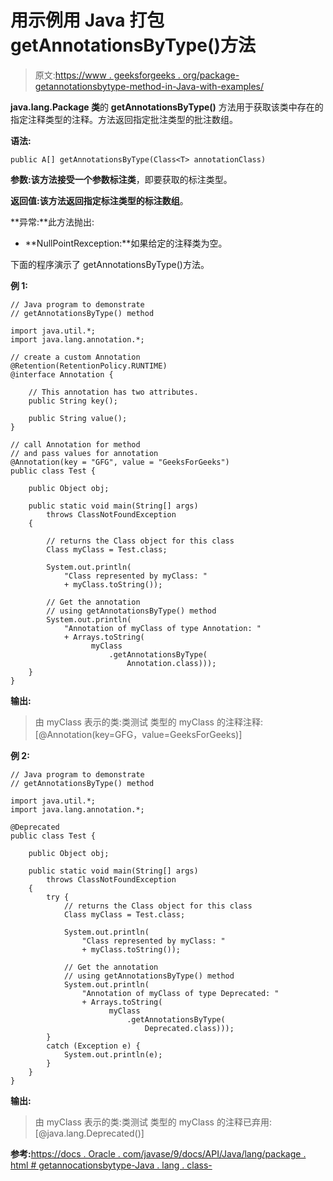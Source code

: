# 用示例用 Java 打包 getAnnotationsByType()方法

> 原文:[https://www . geeksforgeeks . org/package-getannotationsbytype-method-in-Java-with-examples/](https://www.geeksforgeeks.org/package-getannotationsbytype-method-in-java-with-examples/)

**java.lang.Package 类**的 **getAnnotationsByType()** 方法用于获取该类中存在的指定注释类型的注释。方法返回指定批注类型的批注数组。

**语法:**

```
public A[] getAnnotationsByType(Class<T> annotationClass)

```

**参数:**该方法接受一个参数**标注类**，即要获取的标注类型。

**返回值:**该方法返回**指定标注类型的标注数组**。

**异常:**此方法抛出:

*   **NullPointRexception:**如果给定的注释类为空。

下面的程序演示了 getAnnotationsByType()方法。

**例 1:**

```
// Java program to demonstrate
// getAnnotationsByType() method

import java.util.*;
import java.lang.annotation.*;

// create a custom Annotation
@Retention(RetentionPolicy.RUNTIME)
@interface Annotation {

    // This annotation has two attributes.
    public String key();

    public String value();
}

// call Annotation for method
// and pass values for annotation
@Annotation(key = "GFG", value = "GeeksForGeeks")
public class Test {

    public Object obj;

    public static void main(String[] args)
        throws ClassNotFoundException
    {

        // returns the Class object for this class
        Class myClass = Test.class;

        System.out.println(
            "Class represented by myClass: "
            + myClass.toString());

        // Get the annotation
        // using getAnnotationsByType() method
        System.out.println(
            "Annotation of myClass of type Annotation: "
            + Arrays.toString(
                  myClass
                      .getAnnotationsByType(
                          Annotation.class)));
    }
}
```

**输出:**

> 由 myClass 表示的类:类测试
> 类型的 myClass 的注释注释:[@Annotation(key=GFG，value=GeeksForGeeks)]

**例 2:**

```
// Java program to demonstrate
// getAnnotationsByType() method

import java.util.*;
import java.lang.annotation.*;

@Deprecated
public class Test {

    public Object obj;

    public static void main(String[] args)
        throws ClassNotFoundException
    {
        try {
            // returns the Class object for this class
            Class myClass = Test.class;

            System.out.println(
                "Class represented by myClass: "
                + myClass.toString());

            // Get the annotation
            // using getAnnotationsByType() method
            System.out.println(
                "Annotation of myClass of type Deprecated: "
                + Arrays.toString(
                      myClass
                          .getAnnotationsByType(
                              Deprecated.class)));
        }
        catch (Exception e) {
            System.out.println(e);
        }
    }
}
```

**输出:**

> 由 myClass 表示的类:类测试
> 类型的 myClass 的注释已弃用:[@java.lang.Deprecated()]

**参考:**[https://docs . Oracle . com/javase/9/docs/API/Java/lang/package . html # getannocationsbytype-Java . lang . class-](https://docs.oracle.com/javase/9/docs/api/java/lang/Package.html#getAnnotationsByType-java.lang.Class-)